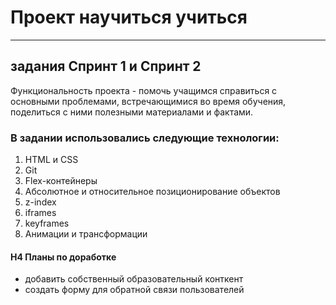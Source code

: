 # **Проект научиться учиться**
-------------------------------
## задания Спринт 1 и Спринт 2

Функциональность проекта - помочь учащимся справиться с основными проблемами, встречающимися во время обучения, поделиться с ними полезными материалами и фактами.

### В задании использовались следующие технологии:
1. HTML и CSS
2. Git
3. Flex-контейнеры
4. Абсолютное и относительное позиционирование объектов
5. z-index
6. iframes
7. keyframes
8. Анимации и трансформации

#### H4 Планы по доработке
* добавить собственный образовательный конткент
* создать форму для обратной связи пользователей